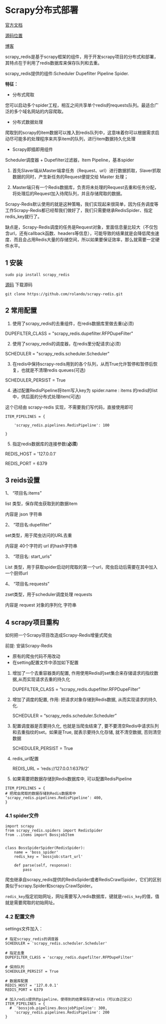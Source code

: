 # Scrapy分布式部署

[官方文档](https://scrapy-redis.readthedocs.io/en/stable/)

[源码位置](https://github.com/rmax/scrapy-redis)

[博客](https://www.cnblogs.com/kylinlin/p/5198233.html)

scrapy_redis是基于scrapy框架的组件，用于开发scrapy项目的分布式和部署，其特点在于利用了redis数据库来保存队列和去重。

scrapy_redis提供的组件:Scheduler  Dupefilter  Pipeline Spider.

**特征：**

- 分布式爬取

您可以启动多个spider工程，相互之间共享单个redis的requests队列。最适合广泛的多个域名网站的内容爬取。



- 分布式数据处理

爬取到的scrapy的item数据可以推入到redis队列中，这意味着你可以根据需求启动尽可能多的处理程序来共享item的队列，进行item数据持久化处理



- Scrapy即插即用组件

Scheduler调度器 + Dupefilter过滤器，Item Pipeline，基本spider

1. 首先Slaver端从Master端拿任务（Request、url）进行数据抓取，Slaver抓取数据的同时，产生新任务的Request便提交给 Master 处理；

2. Master端只有一个Redis数据库，负责将未处理的Request去重和任务分配，将处理后的Request加入待爬队列，并且存储爬取的数据。

Scrapy-Redis默认使用的就是这种策略，我们实现起来很简单，因为任务调度等工作Scrapy-Redis都已经帮我们做好了，我们只需要继承RedisSpider、指定redis_key就行了。

缺点是，Scrapy-Redis调度的任务是Request对象，里面信息量比较大（不仅包含url，还有callback函数、headers等信息），可能导致的结果就是会降低爬虫速度、而且会占用Redis大量的存储空间，所以如果要保证效率，那么就需要一定硬件水平。


## 1  安装

```
sudo pip install scrapy_redis
```
[源码](https://github.com/rolando/scrapy-redis.git)
下载源码
```
git clone https://github.com/rolando/scrapy-redis.git
```

## 2 常用配置

1. 使用了scrapy_redis的去重组件，在redis数据库里做去重(必须)

DUPEFILTER_CLASS = "scrapy_redis.dupefilter.RFPDupeFilter"



2. 使用了scrapy_redis的调度器，在redis里分配请求(必须)

SCHEDULER = "scrapy_redis.scheduler.Scheduler"



3. 在redis中保持scrapy-redis用到的各个队列，从而True允许暂停和暂停后恢复，也就是不清理redis queues(可选)

SCHEDULER_PERSIST = True



4. 通过配置RedisPipeline将item写入key为 spider.name : items 的redis的list中，供后面的分布式处理item(可选)

这个已经由 scrapy-redis 实现，不需要我们写代码，直接使用即可

```
ITEM_PIPELINES = {

    'scrapy_redis.pipelines.RedisPipeline': 100

}
```


5. 指定redis数据库的连接参数(**必须**)

REDIS_HOST = '127.0.0.1'

REDIS_PORT = 6379

## 3 reids设置

1、  “项目名:items” 

list 类型，保存爬虫获取到的数据item

内容是 json 字符串

  

2、  “项目名:dupefilter”

set类型，用于爬虫访问的URL去重

内容是 40个字符的 url 的hash字符串



3、  “项目名: start_urls”

List 类型，用于获取spider启动时爬取的第一个url，爬虫启动后需要在其中加入一个厨师url



4、  “项目名:requests”

zset类型，用于scheduler调度处理 requests

内容是 request 对象的序列化 字符串

## 4 scrapy项目重构

如何把一个Scrapy项目改造成Scrapy-Redis增量式爬虫

前提: 安装Scrapy-Redis

- 原有的爬虫代码不用改动
- 在setting配置文件中添加如下配置
1. 增加了一个去重容器类的配置, 作用使用Redis的set集合来存储请求的指纹数据,从而实现请求去重的持久化


    DUPEFILTER_CLASS = “scrapy_redis.dupefilter.RFPDupeFilter”


2. 增加了调度的配置, 作用: 把请求对象存储到Redis数据, 从而实现请求的持久化.


    SCHEDULER = “scrapy_redis.scheduler.Scheduler”

3. 配置调度器是否要持久化, 也就是当爬虫结束了, 要不要清空Redis中请求队列和去重指纹的set。如果是True, 就表示要持久化存储, 就不清空数据, 否则清空数据


    SCHEDULER_PERSIST = True

4. redis_url配置


    REDIS_URL = ‘reds://127.0.0.1:6379/2’

5. 如果需要把数据存储到Redis数据库中, 可以配置RedisPipeline

```
ITEM_PIPELINES = { 
# 把爬虫爬取的数据存储到Redis数据库中 
‘scrapy_redis.pipelines.RedisPipeline’: 400, 
}
```

### 4.1 spider文件

```
import scrapy
from scrapy_redis.spiders import RedisSpider
from ..items import BossjobItem


class BossSpiderSpider(RedisSpider):
    name = 'boss_spider'
    redis_key = 'bossjob:start_url'

    def parse(self, response):
        pass
```

爬虫继承自scrapy_redis提供的RedisSpider或者RedisCrawlSpider，它们的区别类似于scrapy.Spider和scrapy.CrawlSpider。

`redis_key`指定初始网址，网址需要写入redis数据库，键就是`redis_key`的值，值就是需要爬取的初始网址。

### 4.2 配置文件

settings文件加入：

```
# 指定scrapy_redis的调度器
SCHEDULER = 'scrapy_redis.scheduler.Scheduler'

# 指定去重
DUPEFILTER_CLASS = 'scrapy_redis.dupefilter.RFPDupeFilter'

# 保持队列
SCHEDULER_PERSIST = True

# 数据库配置
REDIS_HOST = '127.0.0.1'
REDIS_PORT = 6379

# 加入redis提供的pipeline，使得到的结果保存进redis（可以自己定义）
ITEM_PIPELINES = {
  #  'bossjob.pipelines.BossjobPipeline': 300,
    'scrapy_redis.pipelines.RedisPipeline': 200
}
```

